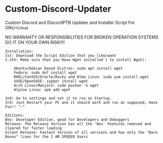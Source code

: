 # Custom-Discord-Updater
Custom Discord and DiscordPTB Updater and Installer Script For GNU+Linux

NO WARRANTY OR RESPONSIBILITIES FOR BROKEN OPERATION SYSTEMS DO IT ON YOUR OWN RISK!!!!

	Installation:
	1st: Download the Script Edition that you like/want
  	1.5th: Make sure that you Have Wget installed ( to install Wget):
		
		Ubuntu/Debian Dased Distros: sudo apt install wget
  		Fedora: sudo dnf install wget
  		RHEL/CentOS/Oracle/Rocky and Alma Linux: sudo yum install wget
  		SUSE/OpenSUSE: zypper install wget
  		Arch Linux/Manjaro: sudo pacman -S wget
  		Alpine Linux: apk add wget

	2nd: Go to settings and set it to run on Startup.
	3rd: Just Restart your PC and it should work and run as supposed, Have Fun!! ^-^
	
	Editions:
  	Dev: Developer Edition, good for Developers and Debuggers
  	Release: The Release Version has all the 'Dev' Features removed and cleared for faster loading
  	Silent Release: Fastest Version of all versions and has only the "Bare Bones" lines for the I AM SPEEED Users

